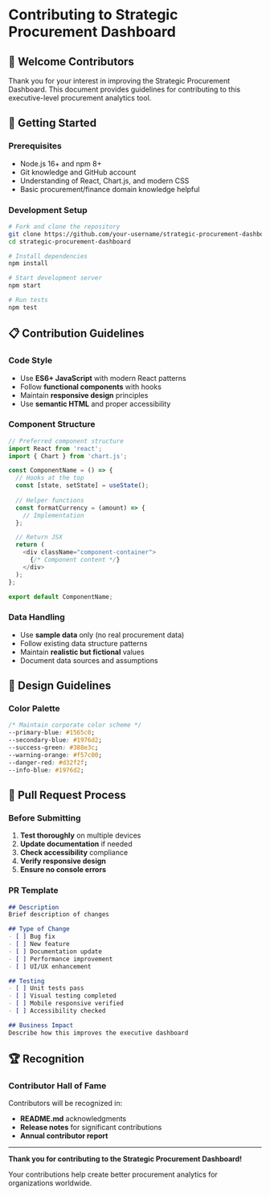 # Contributing to Strategic Procurement Dashboard

## 🎯 Welcome Contributors

Thank you for your interest in improving the Strategic Procurement Dashboard. This document provides guidelines for contributing to this executive-level procurement analytics tool.

## 🚀 Getting Started

### Prerequisites
- Node.js 16+ and npm 8+
- Git knowledge and GitHub account
- Understanding of React, Chart.js, and modern CSS
- Basic procurement/finance domain knowledge helpful

### Development Setup
```bash
# Fork and clone the repository
git clone https://github.com/your-username/strategic-procurement-dashboard.git
cd strategic-procurement-dashboard

# Install dependencies
npm install

# Start development server
npm start

# Run tests
npm test
```

## 📋 Contribution Guidelines

### Code Style
- Use **ES6+ JavaScript** with modern React patterns
- Follow **functional components** with hooks
- Maintain **responsive design** principles
- Use **semantic HTML** and proper accessibility

### Component Structure
```javascript
// Preferred component structure
import React from 'react';
import { Chart } from 'chart.js';

const ComponentName = () => {
  // Hooks at the top
  const [state, setState] = useState();
  
  // Helper functions
  const formatCurrency = (amount) => {
    // Implementation
  };

  // Return JSX
  return (
    <div className="component-container">
      {/* Component content */}
    </div>
  );
};

export default ComponentName;
```

### Data Handling
- Use **sample data** only (no real procurement data)
- Follow existing data structure patterns
- Maintain **realistic but fictional** values
- Document data sources and assumptions

## 🎨 Design Guidelines

### Color Palette
```css
/* Maintain corporate color scheme */
--primary-blue: #1565c0;
--secondary-blue: #1976d2;
--success-green: #388e3c;
--warning-orange: #f57c00;
--danger-red: #d32f2f;
--info-blue: #1976d2;
```

## 🔄 Pull Request Process

### Before Submitting
1. **Test thoroughly** on multiple devices
2. **Update documentation** if needed
3. **Check accessibility** compliance
4. **Verify responsive design**
5. **Ensure no console errors**

### PR Template
```markdown
## Description
Brief description of changes

## Type of Change
- [ ] Bug fix
- [ ] New feature  
- [ ] Documentation update
- [ ] Performance improvement
- [ ] UI/UX enhancement

## Testing
- [ ] Unit tests pass
- [ ] Visual testing completed
- [ ] Mobile responsive verified
- [ ] Accessibility checked

## Business Impact
Describe how this improves the executive dashboard
```

## 🏆 Recognition

### Contributor Hall of Fame
Contributors will be recognized in:
- **README.md** acknowledgments
- **Release notes** for significant contributions
- **Annual contributor report**

---

**Thank you for contributing to the Strategic Procurement Dashboard!**

Your contributions help create better procurement analytics for organizations worldwide.